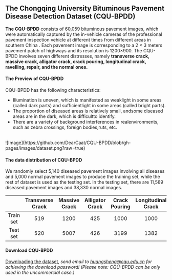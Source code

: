 ## The Chongqing University Bituminous Pavement Disease Detection Dataset (CQU-BPDD)

**The CQU-BPDD** consists of 60,059 bituminous pavement images, which were automatically captured by the in-vehicle cameras of the professional pavement inspection vehicle at different times from different areas in southern China . Each pavement image is corresponding to a 2 × 3 meters pavement patch of highways and its resolution is 1200×900. The CQU-BPDD involves seven different distresses, namely **transverse crack, massive crack, alligator crack, crack pouring, longitudinal crack, ravelling, repair, and the normal ones.** 

#### The Preview of CQU-BPDD
CQU-BPDD has the following characteristics:
* Illumination  is  uneven,  which  is  manifested  as  weaklight  in  some  areas  (called  dark  parts)  and  sufficientlight in some areas (called bright parts).
* The proportion of diseased areas is relatively small, andsome diseased areas are in the dark, which is difficultto identify.
* There are a variety of background interferences in realenvironments, such as zebra crossings, foreign bodies,ruts, etc.
</br>
![Image](https://github.com/DearCaat/CQU-BPDD/blob/gh-pages/images/dataset.png?raw=true)

#### The data distribution of CQU-BPDD
We randomly select 5,140 diseased pavement images involving all diseases and 5,000 normal pavement images to produce the training set, while the rest of dataset is used as the testing set. In the testing set, there are 11,589 diseased pavement images and 38,330 normal images.

||Transverse Crack|Massive Crack|Alligator Crack|Crack Pouring|Longitudinal Crack|Ravelling|Repair|Normal|All|
|:----:|:----:|:----:|:----:|:----:|:----:|:----:|:----:|:----:|:----:|
|Train set|519|1200|425|1000|1000|478|518|5000|10140|
|Test set|520|5007|426|3199|1382|479|576|38330|49919|

#### Download CQU-BPDD
[Downloading the dataset](https://pan.baidu.com/s/1ilLufYJ8zGWc048KfDro_Q), _send email to huangsheng@cqu.edu.cn for achieving the download password! (Please note: CQU-BPDD can be only used in the uncommercial case.)_
